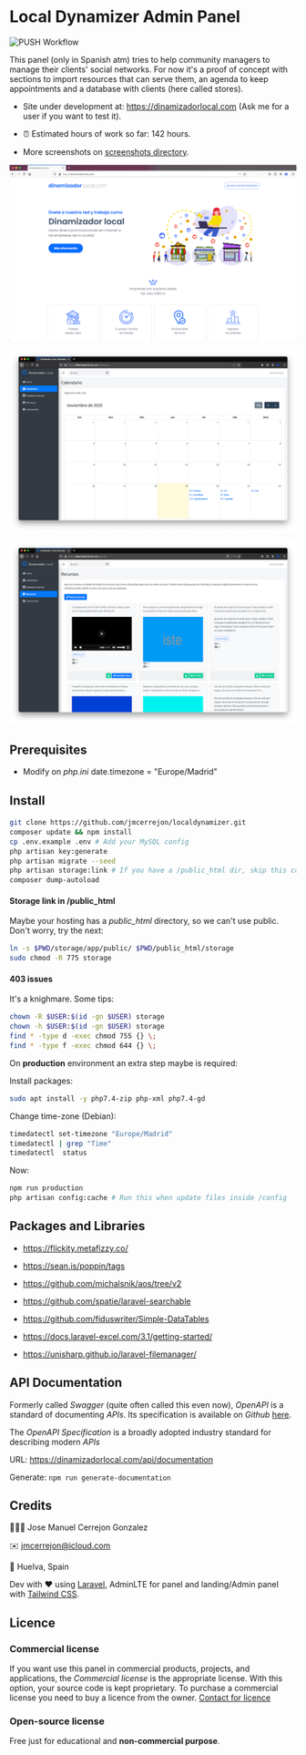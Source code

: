 # Local Dynamizer Admin Panel

![PUSH Workflow](https://github.com/jmcerrejon/localdynamizer/workflows/PUSH%20Workflow/badge.svg?branch=master)

This panel (only in Spanish atm) tries to help community managers to manage their clients' social networks. For now it's a proof of concept with sections to import resources that can serve them, an agenda to keep appointments and a database with clients (here called stores).

-   Site under development at: https://dinamizadorlocal.com (Ask me for a user if you want to test it).

-   ⏰ Estimated hours of work so far: 142 hours.

-   More screenshots on [screenshots directory](./screenshots).

![Local](./screenshots/screenshot_08.png)

![Local](./screenshots/screenshot_02.png)

![Local](./screenshots/screenshot_05.png)

## Prerequisites

-   Modify on _php.ini_ date.timezone = "Europe/Madrid"

## Install

```sh
git clone https://github.com/jmcerrejon/localdynamizer.git
composer update && npm install
cp .env.example .env # Add your MySQL config
php artisan key:generate
php artisan migrate --seed
php artisan storage:link # If you have a /public_html dir, skip this command and check the next section
composer dump-autoload
```

#### Storage link in /public_html

Maybe your hosting has a _public_html_ directory, so we can't use public. Don't worry, try the next:

```sh
ln -s $PWD/storage/app/public/ $PWD/public_html/storage
sudo chmod -R 775 storage
```

#### 403 issues

It's a knighmare. Some tips:

```sh
chown -R $USER:$(id -gn $USER) storage
chown -h $USER:$(id -gn $USER) storage
find * -type d -exec chmod 755 {} \;
find * -type f -exec chmod 644 {} \;
```

On **production** environment an extra step maybe is required:

Install packages:

```sh
sudo apt install -y php7.4-zip php-xml php7.4-gd
```

Change time-zone (Debian):

```sh
timedatectl set-timezone "Europe/Madrid"
timedatectl | grep "Time"
timedatectl  status
```

Now:

```sh
npm run production
php artisan config:cache # Run this when update files inside /config
```

## Packages and Libraries

-   https://flickity.metafizzy.co/

-   https://sean.is/poppin/tags

-   https://github.com/michalsnik/aos/tree/v2

-   https://github.com/spatie/laravel-searchable

-   https://github.com/fiduswriter/Simple-DataTables

-   https://docs.laravel-excel.com/3.1/getting-started/

-   https://unisharp.github.io/laravel-filemanager/

## API Documentation

Formerly called _Swagger_ (quite often called this even now), _OpenAPI_ is a standard of documenting _APIs_. Its specification is available on _Github_ [here](https://github.com/OAI/OpenAPI-Specification).

The _OpenAPI Specification_ is a broadly adopted industry standard for describing modern _APIs_

URL: https://dinamizadorlocal.com/api/documentation

Generate: ``` npm run generate-documentation ```

## Credits

👨🏻‍💻 Jose Manuel Cerrejon Gonzalez

✉️ jmcerrejon@icloud.com

📍 Huelva, Spain

Dev with ♥️ using [Laravel](https://www.laravel.com), AdminLTE for panel and landing/Admin panel with [Tailwind CSS](https://tailwindcss.com).

## Licence

### Commercial license

If you want use this panel in commercial products, projects, and applications, the _Commercial license_ is the appropriate license. With this option, your source code is kept proprietary. To purchase a commercial license you need to buy a licence from the owner. [Contact for licence](info@dinamizadorlocal.com)

### Open-source license

Free just for educational and **non-commercial purpose**.
